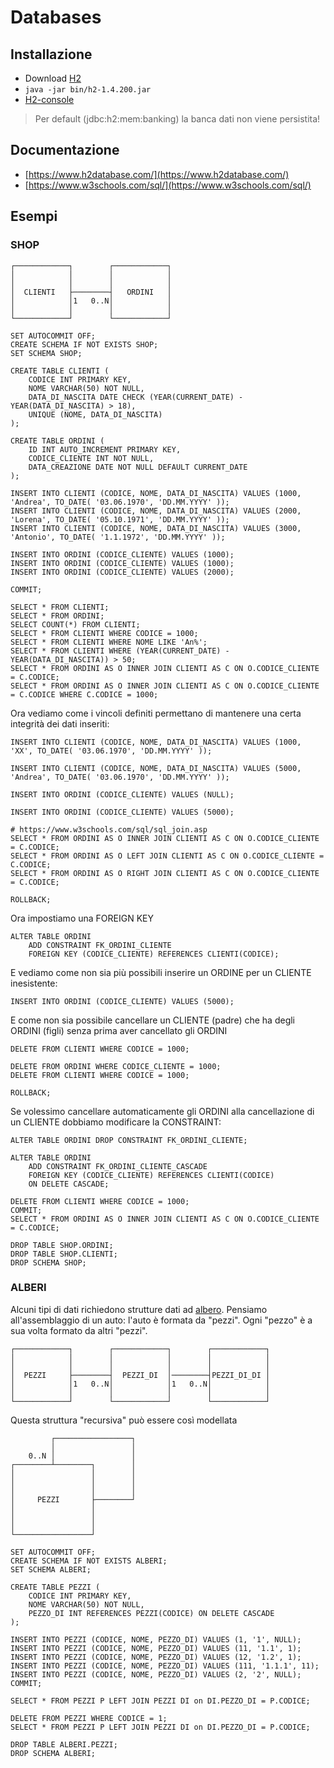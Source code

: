 # Databases

## Installazione

- Download [H2](https://www.h2database.com/)
- ```java -jar bin/h2-1.4.200.jar```
- [H2-console](http://localhost:9898/)

> Per default (jdbc:h2:mem:banking) la banca dati non viene persistita!

## Documentazione
- [https://www.h2database.com/](https://www.h2database.com/)
- [https://www.w3schools.com/sql/](https://www.w3schools.com/sql/) 

## Esempi

### SHOP

```
┌────────────┐        ┌────────────┐
│            │        │            │
│            │        │            │
│  CLIENTI   ├────────┤   ORDINI   │
│            │1   0..N│            │
│            │        │            │
└────────────┘        └────────────┘
```

```
SET AUTOCOMMIT OFF;
CREATE SCHEMA IF NOT EXISTS SHOP;
SET SCHEMA SHOP;
```

```
CREATE TABLE CLIENTI (
    CODICE INT PRIMARY KEY, 
    NOME VARCHAR(50) NOT NULL, 
    DATA_DI_NASCITA DATE CHECK (YEAR(CURRENT_DATE) - YEAR(DATA_DI_NASCITA) > 18),
    UNIQUE (NOME, DATA_DI_NASCITA)
);

CREATE TABLE ORDINI (
    ID INT AUTO_INCREMENT PRIMARY KEY,
    CODICE_CLIENTE INT NOT NULL,
    DATA_CREAZIONE DATE NOT NULL DEFAULT CURRENT_DATE
);
```

```
INSERT INTO CLIENTI (CODICE, NOME, DATA_DI_NASCITA) VALUES (1000, 'Andrea', TO_DATE( '03.06.1970', 'DD.MM.YYYY' ));
INSERT INTO CLIENTI (CODICE, NOME, DATA_DI_NASCITA) VALUES (2000, 'Lorena', TO_DATE( '05.10.1971', 'DD.MM.YYYY' ));
INSERT INTO CLIENTI (CODICE, NOME, DATA_DI_NASCITA) VALUES (3000, 'Antonio', TO_DATE( '1.1.1972', 'DD.MM.YYYY' ));

INSERT INTO ORDINI (CODICE_CLIENTE) VALUES (1000);
INSERT INTO ORDINI (CODICE_CLIENTE) VALUES (1000);
INSERT INTO ORDINI (CODICE_CLIENTE) VALUES (2000);

COMMIT;
```

```
SELECT * FROM CLIENTI;
SELECT * FROM ORDINI;
SELECT COUNT(*) FROM CLIENTI;
SELECT * FROM CLIENTI WHERE CODICE = 1000;
SELECT * FROM CLIENTI WHERE NOME LIKE 'An%';
SELECT * FROM CLIENTI WHERE (YEAR(CURRENT_DATE) - YEAR(DATA_DI_NASCITA)) > 50;
SELECT * FROM ORDINI AS O INNER JOIN CLIENTI AS C ON O.CODICE_CLIENTE = C.CODICE;
SELECT * FROM ORDINI AS O INNER JOIN CLIENTI AS C ON O.CODICE_CLIENTE = C.CODICE WHERE C.CODICE = 1000;
```

Ora vediamo come i vincoli definiti permettano di mantenere una certa integrità dei dati inseriti:

```
INSERT INTO CLIENTI (CODICE, NOME, DATA_DI_NASCITA) VALUES (1000, 'XX', TO_DATE( '03.06.1970', 'DD.MM.YYYY' ));

INSERT INTO CLIENTI (CODICE, NOME, DATA_DI_NASCITA) VALUES (5000, 'Andrea', TO_DATE( '03.06.1970', 'DD.MM.YYYY' ));

INSERT INTO ORDINI (CODICE_CLIENTE) VALUES (NULL);

INSERT INTO ORDINI (CODICE_CLIENTE) VALUES (5000);

# https://www.w3schools.com/sql/sql_join.asp
SELECT * FROM ORDINI AS O INNER JOIN CLIENTI AS C ON O.CODICE_CLIENTE = C.CODICE;
SELECT * FROM ORDINI AS O LEFT JOIN CLIENTI AS C ON O.CODICE_CLIENTE = C.CODICE;
SELECT * FROM ORDINI AS O RIGHT JOIN CLIENTI AS C ON O.CODICE_CLIENTE = C.CODICE;

ROLLBACK;
```

Ora impostiamo una FOREIGN KEY

```
ALTER TABLE ORDINI
    ADD CONSTRAINT FK_ORDINI_CLIENTE
    FOREIGN KEY (CODICE_CLIENTE) REFERENCES CLIENTI(CODICE);
```

E vediamo come non sia più possibili inserire un ORDINE per un CLIENTE inesistente:

```
INSERT INTO ORDINI (CODICE_CLIENTE) VALUES (5000);
```

E come non sia possibile cancellare un CLIENTE (padre) che ha degli ORDINI (figli) senza prima aver cancellato gli ORDINI

```
DELETE FROM CLIENTI WHERE CODICE = 1000;

DELETE FROM ORDINI WHERE CODICE_CLIENTE = 1000;
DELETE FROM CLIENTI WHERE CODICE = 1000;

ROLLBACK;
```

Se volessimo cancellare automaticamente gli ORDINI alla cancellazione di un CLIENTE dobbiamo modificare la CONSTRAINT:

```
ALTER TABLE ORDINI DROP CONSTRAINT FK_ORDINI_CLIENTE;

ALTER TABLE ORDINI
    ADD CONSTRAINT FK_ORDINI_CLIENTE_CASCADE
    FOREIGN KEY (CODICE_CLIENTE) REFERENCES CLIENTI(CODICE)
    ON DELETE CASCADE;
```

```
DELETE FROM CLIENTI WHERE CODICE = 1000;
COMMIT;
SELECT * FROM ORDINI AS O INNER JOIN CLIENTI AS C ON O.CODICE_CLIENTE = C.CODICE;
```

```
DROP TABLE SHOP.ORDINI;
DROP TABLE SHOP.CLIENTI;
DROP SCHEMA SHOP;
```

### ALBERI
Alcuni tipi di dati richiedono strutture dati ad [albero](https://en.wikipedia.org/wiki/Tree_(data_structure)). Pensiamo all'assemblaggio di un auto: l'auto è formata da "pezzi". Ogni "pezzo" è a sua volta formato da altri "pezzi".

```
┌────────────┐        ┌────────────┐        ┌────────────┐      
│            │        │            │        │            │
│            │        │            │        │            │
│  PEZZI     ├────────┤  PEZZI_DI  │────────┤PEZZI_DI_DI │
│            │1   0..N│            │1   0..N│            │
│            │        │            │        │            │
└────────────┘        └────────────┘        └────────────┘
```

Questa struttura "recursiva" può essere così modellata
```
         ┌─────────────────┐
         │                 │
    0..N │                 │
┌────────┴────────┐        │
│                 │        │
│                 │        │
│                 │        │
│     PEZZI       ├────────┘
│                 │
│                 │
│                 │
└─────────────────┘
```
```
SET AUTOCOMMIT OFF;
CREATE SCHEMA IF NOT EXISTS ALBERI;
SET SCHEMA ALBERI;
```

```
CREATE TABLE PEZZI (
    CODICE INT PRIMARY KEY, 
    NOME VARCHAR(50) NOT NULL, 
    PEZZO_DI INT REFERENCES PEZZI(CODICE) ON DELETE CASCADE
);
```
```
INSERT INTO PEZZI (CODICE, NOME, PEZZO_DI) VALUES (1, '1', NULL);
INSERT INTO PEZZI (CODICE, NOME, PEZZO_DI) VALUES (11, '1.1', 1);
INSERT INTO PEZZI (CODICE, NOME, PEZZO_DI) VALUES (12, '1.2', 1);
INSERT INTO PEZZI (CODICE, NOME, PEZZO_DI) VALUES (111, '1.1.1', 11);
INSERT INTO PEZZI (CODICE, NOME, PEZZO_DI) VALUES (2, '2', NULL);
COMMIT;
```

```
SELECT * FROM PEZZI P LEFT JOIN PEZZI DI on DI.PEZZO_DI = P.CODICE;
```

```
DELETE FROM PEZZI WHERE CODICE = 1;
SELECT * FROM PEZZI P LEFT JOIN PEZZI DI on DI.PEZZO_DI = P.CODICE;
```

```
DROP TABLE ALBERI.PEZZI;
DROP SCHEMA ALBERI;
```



